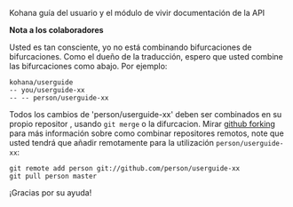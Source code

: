 Kohana guía del usuario y el módulo de vivir documentación de la API

**Nota a los colaboradores**

Usted es tan consciente, yo no está combinando bifurcaciones de bifurcaciones. Como el dueño de la traducción, espero que usted combine las bifurcaciones como abajo. Por ejemplo:

    kohana/userguide
    -- you/userguide-xx
    -- -- person/userguide-xx

Todos los cambios de 'person/userguide-xx' deben ser combinados en su propio repositor , usando `git merge` o la difurcacion. Mirar [github forking](http://help.github.com/forking/) para más información sobre como combinar repositores remotos, note que usted tendrá que añadir remotamente para la utilización `person/userguide-xx`:

    git remote add person git://github.com/person/userguide-xx
    git pull person master

¡Gracias por su ayuda!